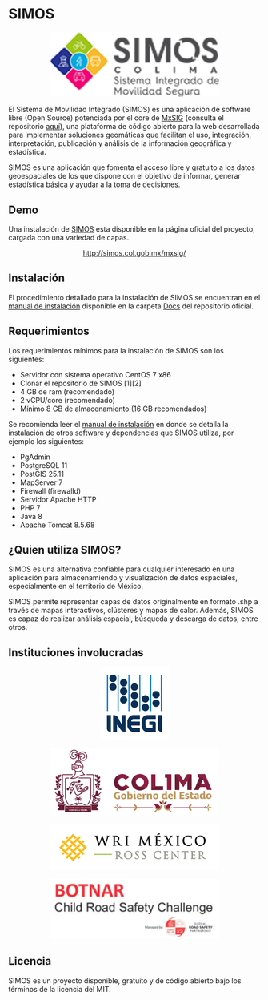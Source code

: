 # SIMOS

<p align="center">
  <img src="./img/headerSIMOS.png" alt="SIMOS logo" width="338">
</p>

El Sistema de Movilidad Integrado (SIMOS) es una aplicación de software libre (Open Source) potenciada por el core de [MxSIG](https://www.inegi.org.mx/servicios/mxsig.html) (consulta el repositorio [aquí](https://github.com/MxSIG/mxsig)), una plataforma de código abierto para la web desarrollada para implementar soluciones geomáticas que facilitan el uso, integración, interpretación, publicación y análisis de la información geográfica y estadística.

SIMOS es una aplicación que fomenta el acceso libre y gratuito a los datos geoespaciales de los que dispone con el objetivo de informar, generar estadística básica y ayudar a la toma de decisiones.

## Demo

Una instalación de [SIMOS](http://simos.col.gob.mx/mxsig/) esta disponible en la página oficial del proyecto, cargada con una variedad de capas.

<p align="center">
<a href="http://simos.col.gob.mx/mxsig/">http://simos.col.gob.mx/mxsig/</a>
</p>


## Instalación

El procedimiento detallado para la instalación de SIMOS se encuentran en el [manual de instalación](https://github.com/wri-mexico/SIMOS/blob/main/Docs/Instalacion%20SIMOS.pdf) disponible en la carpeta [Docs](https://github.com/wri-mexico/SIMOS/tree/main/Docs) del repositorio oficial. 

## Requerimientos

Los requerimientos mínimos para la instalación de SIMOS son los siguientes:

*	Servidor con sistema operativo CentOS 7 x86
*	Clonar el repositorio de SIMOS [1][2]
*	4 GB de ram (recomendado)
*	2 vCPU/core  (recomendado)
*	Mínimo 8 GB de almacenamiento (16 GB recomendados)

Se recomienda leer el [manual de instalación](https://github.com/wri-mexico/SIMOS/blob/main/Docs/Instalacion%20SIMOS.pdf) en donde se detalla la instalación de otros software y dependencias que SIMOS utiliza, por ejemplo los siguientes:

*	PgAdmin 
*	PostgreSQL 11
*	PostGIS 25.11
*	MapServer 7
*	Firewall (firewalld)
*	Servidor Apache HTTP
*	PHP 7
*	Java 8
*	Apache Tomcat 8.5.68



## ¿Quien utiliza SIMOS?

SIMOS es una alternativa confiable para cualquier interesado en una aplicación para almacenamiendo y visualización de datos espaciales, especialmente en el territorio de México. 

SIMOS permite representar capas de datos originalmente en formato .shp a través de mapas interactivos, clústeres y mapas de calor. Además, SIMOS es capaz de realizar análisis espacial, búsqueda y descarga de datos, entre otros.

## Instituciones involucradas

<p align="center">
  <img src="./img/INEGI.png" alt="SIMOS logo" width="138">
</p>
<p align="center">
  <img src="./img/colima.png" alt="SIMOS logo" width="338">
</p>
<p align="center">
  <img src="./img/wrimexico.png" alt="SIMOS logo" width="338">
</p>
<p align="center">
  <img src="./img/botnar.jpg" alt="SIMOS logo" width="338">
</p>

## Licencia

SIMOS es un proyecto disponible, gratuito y de código abierto bajo los términos de la licencia del MIT.

